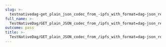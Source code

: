 ```yaml
---
slug: >-
  testnativedag-get_plain_json_codec_from_-ipfs_with_format=dag-json_returns_the_same_payload_as_the_raw_block
full_name: >-
  TestNativeDag/GET_plain_JSON_codec_from_/ipfs_with_format=dag-json_returns_the_same_payload_as_the_raw_block
outcome: pass
title: >-
  TestNativeDag/GET_plain_JSON_codec_from_/ipfs_with_format=dag-json_returns_the_same_payload_as_the_raw_block
---
```


